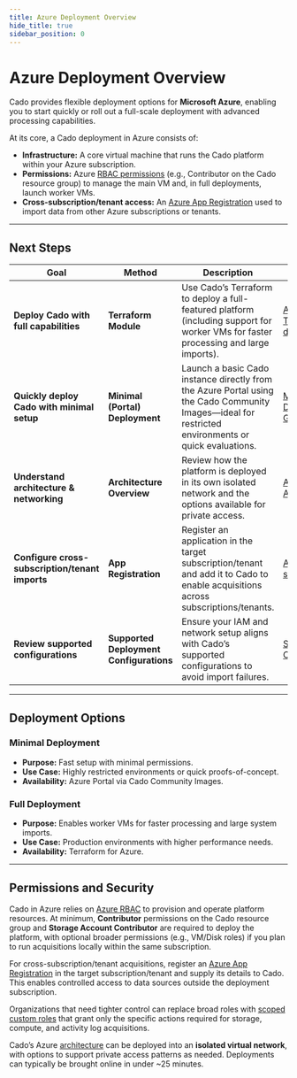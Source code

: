 ```yaml
---
title: Azure Deployment Overview
hide_title: true
sidebar_position: 0
---
```


# Azure Deployment Overview

Cado provides flexible deployment options for **Microsoft Azure**, enabling you to start quickly or roll out a full-scale deployment with advanced processing capabilities.

At its core, a Cado deployment in Azure consists of:

- **Infrastructure:** A core virtual machine that runs the Cado platform within your Azure subscription.
- **Permissions:** Azure [RBAC permissions](https://docs.cadosecurity.com/cado/deploy/azure/iam-description) (e.g., Contributor on the Cado resource group) to manage the main VM and, in full deployments, launch worker VMs.
- **Cross-subscription/tenant access:** An [Azure App Registration](https://docs.cadosecurity.com/cado/deploy/cross/adding-azure) used to import data from other Azure subscriptions or tenants.

---

## Next Steps

| Goal | Method | Description | Link |
|---|---|---|---|
| **Deploy Cado with full capabilities** | **Terraform Module** | Use Cado’s Terraform to deploy a full-featured platform (including support for worker VMs for faster processing and large imports). | [Azure Terraform deployment](https://docs.cadosecurity.com/cado/deploy/azure/azure-deploy) |
| **Quickly deploy Cado with minimal setup** | **Minimal (Portal) Deployment** | Launch a basic Cado instance directly from the Azure Portal using the Cado Community Images—ideal for restricted environments or quick evaluations. | [Minimal Deployment Guide](https://docs.cadosecurity.com/cado/deploy/azure/azure-quickstart-deployment) |
| **Understand architecture & networking** | **Architecture Overview** | Review how the platform is deployed in its own isolated network and the options available for private access. | [Architecture in Azure](https://docs.cadosecurity.com/cado/deploy/azure/azure-architecture) |
| **Configure cross-subscription/tenant imports** | **App Registration** | Register an application in the target subscription/tenant and add it to Cado to enable acquisitions across subscriptions/tenants. | [Adding Azure subscriptions](https://docs.cadosecurity.com/cado/deploy/cross/adding-azure) |
| **Review supported configurations** | **Supported Deployment Configurations** | Ensure your IAM and network setup aligns with Cado’s supported configurations to avoid import failures. | [Supported Configurations](https://docs.cadosecurity.com/cado/deploy/supported) |

---

## Deployment Options

### Minimal Deployment
- **Purpose:** Fast setup with minimal permissions.
- **Use Case:** Highly restricted environments or quick proofs-of-concept. 
- **Availability:** Azure Portal via Cado Community Images.

### Full Deployment
- **Purpose:** Enables worker VMs for faster processing and large system imports.
- **Use Case:** Production environments with higher performance needs.
- **Availability:** Terraform for Azure.

---

## Permissions and Security

Cado in Azure relies on [Azure RBAC](https://docs.cadosecurity.com/cado/deploy/azure/iam-description) to provision and operate platform resources. At minimum, **Contributor** permissions on the Cado resource group and **Storage Account Contributor** are required to deploy the platform, with optional broader permissions (e.g., VM/Disk roles) if you plan to run acquisitions locally within the same subscription.

For cross-subscription/tenant acquisitions, register an [Azure App Registration](https://docs.cadosecurity.com/cado/deploy/cross/adding-azure) in the target subscription/tenant and supply its details to Cado. This enables controlled access to data sources outside the deployment subscription.

Organizations that need tighter control can replace broad roles with [scoped custom roles](https://docs.cadosecurity.com/cado/deploy/azure/azure-scoping) that grant only the specific actions required for storage, compute, and activity log acquisitions.

Cado’s Azure [architecture](https://docs.cadosecurity.com/cado/deploy/azure/azure-architecture) can be deployed into an **isolated virtual network**, with options to support private access patterns as needed. Deployments can typically be brought online in under ~25 minutes.
